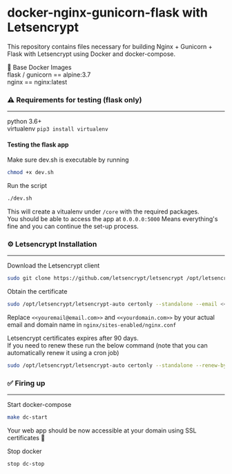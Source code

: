 # docker-nginx-gunicorn-flask with Letsencrypt   

This repository contains files necessary for building Nginx + Gunicorn + Flask with Letsencrypt using Docker and docker-compose.     

📎 Base Docker Images   
flask / gunicorn == alpine:3.7  
nginx == nginx:latest  

### ⚠️ Requirements for testing (flask only)
---
python 3.6+   
virtualenv `pip3 install virtualenv`  


#### Testing the flask app   
Make sure dev.sh is executable by running   
```sh
chmod +x dev.sh

```

Run the script  
```sh
./dev.sh
```

This will create a vitualenv under `/core` with the required packages.   
You should be able to access the app at `0.0.0.0:5000` 
Means everything's fine and you can continue the set-up process.   


### ⚙️ Letsencrypt Installation
---
Download the Letsencrypt client  
```sh
sudo git clone https://github.com/letsencrypt/letsencrypt /opt/letsencrypt
```

Obtain the certificate
```sh
sudo /opt/letsencrypt/letsencrypt-auto certonly --standalone --email <<youremail@email.com>> -d <<yourdomain.com>>
```

Replace `<<youremail@email.com>>` and `<<yourdomain.com>>` by your actual email and domain name in `nginx/sites-enabled/nginx.conf`   

Letsencrypt certificates expires after 90 days.  
If you need to renew these run the below command (note that you can automatically renew it using a cron job)
```sh
sudo /opt/letsencrypt/letsencrypt-auto certonly --standalone --renew-by-default --email <<youremail@email.com>> -d <<yourdomain.com>>
```


### ✅ Firing up   
---
Start docker-compose
```sh
make dc-start
```
Your web app should be now accessible at your domain using SSL certificates 🎉

Stop docker
```sh
stop dc-stop
``` 
